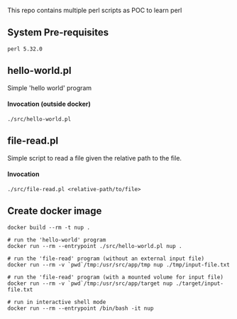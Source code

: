 This repo contains multiple perl scripts as POC to learn perl

## System Pre-requisites

    perl 5.32.0

## hello-world.pl

Simple 'hello world' program

#### Invocation (outside docker)

    ./src/hello-world.pl

## file-read.pl

Simple script to read a file given the relative path to the file.

#### Invocation

    ./src/file-read.pl <relative-path/to/file>

## Create docker image

    docker build --rm -t nup .

    # run the 'hello-world' program
    docker run --rm --entrypoint ./src/hello-world.pl nup .

    # run the 'file-read' program (without an external input file)
    docker run --rm -v `pwd`/tmp:/usr/src/app/tmp nup ./tmp/input-file.txt

    # run the 'file-read' program (with a mounted volume for input file)
    docker run --rm -v `pwd`/tmp:/usr/src/app/target nup ./target/input-file.txt

    # run in interactive shell mode
    docker run --rm --entrypoint /bin/bash -it nup
